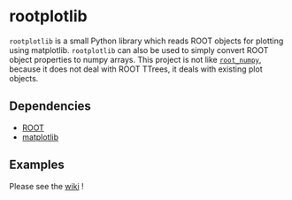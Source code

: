 # rootplotlib

`rootplotlib` is a small Python library which reads ROOT objects for
plotting using matplotlib. `rootplotlib` can also be used to simply
convert ROOT object properties to numpy arrays. This project is not
like [`root_numpy`](https://pypi.python.org/pypi/root_numpy), because
it does not deal with ROOT TTrees, it deals with existing plot
objects.

Dependencies
------------
 * [ROOT](http://root.cern.ch/)
 * [matplotlib](http://matplotlib.org/index.html)

Examples
--------
Please see the [wiki](https://github.com/drdavis/rootplotlib/wiki) !
